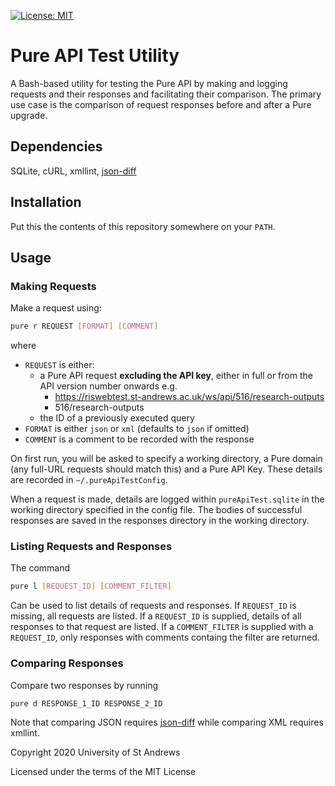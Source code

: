 [![License: MIT](https://img.shields.io/badge/License-MIT-yellow.svg)](https://opensource.org/licenses/MIT)

# Pure API Test Utility

A Bash-based utility for testing the Pure API by making and logging requests
and their responses and facilitating their comparison. The primary use case is
the comparison of request responses before and after a Pure upgrade.

## Dependencies

SQLite, cURL, xmllint, [json-diff](https://github.com/andreyvit/json-diff)

## Installation

Put this the contents of this repository somewhere on your `PATH`.

## Usage

### Making Requests

Make a request using:

```bash
pure r REQUEST [FORMAT] [COMMENT]
```

where

- `REQUEST` is either:
  - a Pure API request **excluding the API key**, either in full or from the
API version number onwards e.g.
    - https://riswebtest.st-andrews.ac.uk/ws/api/516/research-outputs
    - 516/research-outputs
  - the ID of a previously executed query
- `FORMAT` is either `json` or `xml` (defaults to `json` if omitted)
- `COMMENT` is a comment to be recorded with the response

On first run, you will be asked to specify a working directory, a Pure domain
(any full-URL requests should match this) and a Pure API Key. These details are
recorded in `~/.pureApiTestConfig`.

When a request is made, details are logged within `pureApiTest.sqlite` in the
working directory specified in the config file. The bodies of successful
responses are saved in the responses directory in the working directory.

### Listing Requests and Responses

The command

```bash
pure l [REQUEST_ID] [COMMENT_FILTER]
```

Can be used to list details of requests and responses. If `REQUEST_ID` is
missing, all requests are listed. If a `REQUEST_ID` is supplied, details of all
responses to that request are listed. If a `COMMENT_FILTER` is supplied with a
`REQUEST_ID`, only responses with comments containg the filter are returned.

### Comparing Responses

Compare two responses by running

```bash
pure d RESPONSE_1_ID RESPONSE_2_ID
```

Note that comparing JSON requires
[json-diff](https://github.com/andreyvit/json-diff) while comparing XML
requires xmllint.

Copyright 2020 University of St Andrews

Licensed under the terms of the MIT License
